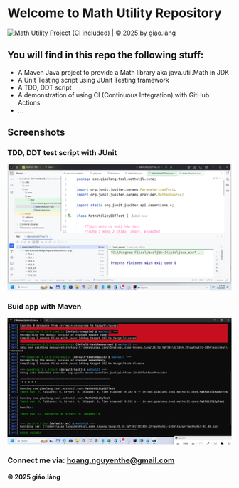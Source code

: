# Welcome to Math Utility Repository
[![Math Utility Project (CI included) | © 2025 by giáo.làng](https://github.com/doit-now/mathutil-1854/actions/workflows/ci-script.yml/badge.svg)](https://github.com/doit-now/mathutil-1854/actions/workflows/ci-script.yml)

## You will find in this repo the following stuff:

* A Maven Java project to provide a Math library aka java.util.Math in JDK
* A Unit Testing script using JUnit Testing framework
* A TDD, DDT script
* A demonstration of using CI (Continuous Integration) with GitHub Actions 
* ...

## Screenshots
### TDD, DDT test script with JUnit
![TDD DDT test script](https://github.com/doit-now/mathutil-1854/blob/main/screenshots/TDD_DDT%20with%20JUnit.png)

### Buid app with Maven
![Maven builder](https://github.com/doit-now/mathutil-1854/blob/main/screenshots/Maven%20Builder.png)


### Connect me via: hoang.nguyenthe@gmail.com 

#### &#169; 2025 giáo.làng
